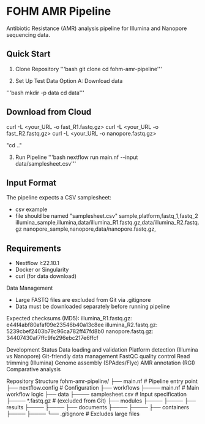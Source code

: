 # FOHM AMR Pipeline

Antibiotic Resistance (AMR) analysis pipeline for Illumina and Nanopore sequencing data.

## Quick Start
1. Clone Repository
'''bash
git clone <your-repo-url>
cd fohm-amr-pipeline'''

2. Set Up Test Data
Option A: Download data

'''bash
mkdir -p data
cd data'''

## Download from Cloud
curl -L <your_URL -o fast_R1.fastq.gz>
curl -L <your_URL -o fast_R2.fastq.gz>
curl -L <your_URL -o nanopore.fastq.gz>

"cd .."

3. Run Pipeline
'''bash
nextflow run main.nf --input data/samplesheet.csv'''


## Input Format
The pipeline expects a CSV samplesheet:

- csv example 
- file should be named "samplesheet.csv"
sample,platform,fastq_1,fastq_2
illumina_sample,illumina,data/illumina_R1.fastq.gz,data/illumina_R2.fastq.gz
nanopore_sample,nanopore,data/nanopore.fastq.gz,

## Requirements
- Nextflow ≥22.10.1
- Docker or Singularity
- curl (for data download)

Data Management
- Large FASTQ files are excluded from Git via .gitignore
- Data must be downloaded separately before running pipeline

Expected checksums (MD5):
illumina_R1.fastq.gz: e44f4abf80afaf09e23546b40a13c8ee
illumina_R2.fastq.gz: 5239cbef2403b79c96ca782ff47fd8b0
nanopore.fastq.gz: 34407430af7ffc9fe296ebc217e6ffcf

Development Status
 Data loading and validation
 Platform detection (Illumina vs Nanopore)
 Git-friendly data management
 FastQC quality control
 Read trimming (Illumina)
 Genome assembly (SPAdes/Flye)
 AMR annotation (RGI)
 Comparative analysis

Repository Structure
fohm-amr-pipeline/
├── main.nf                 # Pipeline entry point
├── nextflow.config         # Configuration
├── workflows
├──── main.nf       # Main workflow logic
├── data
├──── samplesheet.csv    # Input specification
├──── *.fastq.gz         # (excluded from Git)
├── modules
├──── 
├──── 
├── results
├──── 
├──── 
├── documents
├──── 
├──── 
├── containers
├──── 
├──── 
└── .gitignore             # Excludes large files
